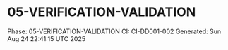 # 05-VERIFICATION-VALIDATION
Phase: 05-VERIFICATION-VALIDATION
CI: CI-DD001-002
Generated: Sun Aug 24 22:41:15 UTC 2025
